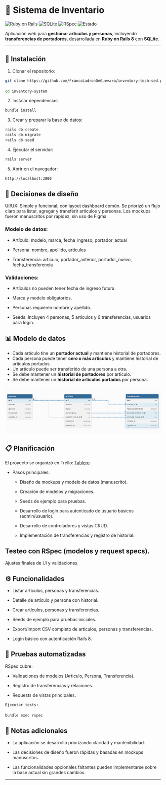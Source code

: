 # 🏢 Sistema de Inventario

![Ruby on Rails](https://img.shields.io/badge/Rails-8.0-red?logo=ruby&logoColor=white)
![SQLite](https://img.shields.io/badge/DB-SQLite-blue?logo=sqlite&logoColor=white)
![RSpec](https://img.shields.io/badge/Tests-RSpec-green?logo=ruby&logoColor=white)
![Estado](https://img.shields.io/badge/Status-Finalizado-success)

Aplicación web para **gestionar artículos y personas**, incluyendo **transferencias de portadores**, desarrollada en **Ruby on Rails 8** con **SQLite**.

---

## 🚀 Instalación

1. Clonar el repositorio:

```bash
git clone https://github.com/FrancoLadronDeGuevara/inventory-tech-sed.git

cd inventory-system
```

2. Instalar dependencias:
```bash
bundle install
```

3. Crear y preparar la base de datos:
```bash
rails db:create
rails db:migrate
rails db:seed
```

4. Ejecutar el servidor:
```bash
rails server
```

5. Abrir en el navegador:
```bash
http://localhost:3000

```


## 🎨 Decisiones de diseño

UI/UX: Simple y funcional, con layout dashboard común.
Se priorizó un flujo claro para listar, agregar y transferir artículos y personas.
Los mockups fueron manuscritos por rapidez, sin uso de Figma.

### Modelo de datos:

* Artículo: modelo, marca, fecha_ingreso, portador_actual

* Persona: nombre, apellido, artículos

* Transferencia: articulo, portador_anterior, portador_nuevo, fecha_transferencia


### Validaciones:

* Artículos no pueden tener fecha de ingreso futura.

* Marca y modelo obligatorios.

* Personas requieren nombre y apellido.

* Seeds: Incluyen 4 personas, 5 artículos y 6 transferencias, usuarios para login.

## 📊 Modelo de datos

* Cada artículo tine un **portador actual** y mantiene historial de portadores.
* Cada persona puede tener **cero o más articulos** y mantiene historial de artículos portados.
* Un artículo puede ser transferido de una persona a otra.
* Se debe mantener un **historial de portadores** por artículo.
* Se debe mantener un **historial de artículos portados** por persona.

![Imagen de relación de modelos](docs/modelos.png)

## 📋 Planificación

El proyecto se organizó en Trello: [Tablero](https://trello.com/b/y4bbirk7/inventory-system).

* Pasos principales:

    * Diseño de mockups y modelo de datos (manuscrito).

    * Creación de modelos y migraciones.
    
    * Seeds de ejemplo para pruebas.

    * Desarrollo de login para autenticado de usuario básicos (admin/usuario).

    * Desarrollo de controladores y vistas CRUD.

    * Implementación de transferencias y registro de historial.


## Testeo con RSpec (modelos y request specs).

Ajustes finales de UI y validaciones.

## ⚙️ Funcionalidades

* Listar artículos, personas y transferencias.

* Detalle de artículo y persona con historial.

* Crear artículos, personas y transferencias.

* Seeds de ejemplo para pruebas iniciales.

* Export/Import CSV completo de articulos, personas y transferencias.

* Login básico con autenticación Rails 8.

## 🧪 Pruebas automatizadas

RSpec cubre:

* Validaciones de modelos (Articulo, Persona, Transferencia).

* Registro de transferencias y relaciones.

* Requests de vistas principales.

```bash
Ejecutar tests:

bundle exec rspec

```

## 📄 Notas adicionales

* La aplicación se desarrolló priorizando claridad y mantenibilidad.

* Las decisiones de diseño fueron rápidas y basadas en mockups manuscritos.

* Las funcionalidades opcionales faltantes pueden implementarse sobre la base actual sin grandes cambios.


---
